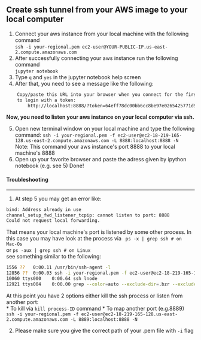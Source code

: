 ## Create ssh tunnel from your AWS image to your local computer

1. Connect your aws instance from your local machine with the following command<br />
```ssh -i your-regional.pem ec2-user@YOUR-PUBLIC-IP.us-east-2.compute.amazonaws.com ```
2. After successfully connecting your aws instance run the following command<br />
```jupyter notebook```
3. Type ```q``` and ```yes``` in the jupyter notebook help screen
4. After that, you need to see a message like the following:<br />
```bash
    Copy/paste this URL into your browser when you connect for the first time,
    to login with a token:
		http://localhost:8888/?token=64eff78dc00bb6cc8be97e0265425771d9f43fd6e6fb178a
```

**Now, you need to listen your aws instance on your local computer via ssh.**

5. Open new terminal window on your local machine and type the following command:
```ssh -i your-regional.pem -f ec2-user@ec2-18-219-165-128.us-east-2.compute.amazonaws.com -L 8888:localhost:8888 -N ```
Note: This command your aws instance's port 8888 to your local machine's 8888
6. Open up your favorite browser and paste the adress given by ipython notebook (e.g. see 5) Done!


#### Troubleshooting
---
1. At step 5 you may get an error like:
```bash
bind: Address already in use
channel_setup_fwd_listener_tcpip: cannot listen to port: 8888
Could not request local forwarding.
```
That means your local machine's port is listened by some other process. In this case you may have look at the process via
```	ps -x | grep ssh # on Mac-Os``` <br /> or ```ps -aux | grep ssh # on Linux```<br /> see something similar to the following:

```bash
1556 ??   0:00.11 /usr/bin/ssh-agent -l
12856 ??  0:00.03 ssh -i your-regional.pem -f ec2-user@ec2-18-219-165-128.us-east-2.compute.amazonaws.com -L 8888:localhost:8888 -N
10060 ttys000    0:00.64 ssh lnode
12921 ttys004    0:00.00 grep --color=auto --exclude-dir=.bzr --exclude-dir=CVS --exclude-dir=.git --exclude-dir=.hg --exclude-dir=.svn ssh
```
At this point you have 2 options either kill the ssh process or listen from another port:<br />
	* To kill via ```kill process-ID``` command 
	* To map another port (e.g.8889) <br />
	```ssh -i your-regional.pem -f ec2-user@ec2-18-219-165-128.us-east-2.compute.amazonaws.com -L 8889:localhost:8888 -N ```

2. Please make sure you give the correct path of your .pem file with ```-i``` flag


